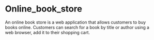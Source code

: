# Online_book_store
An online book store is a web application that allows customers to buy books online. Customers can search for a book by title or author using a web browser, add it to their shopping cart.
